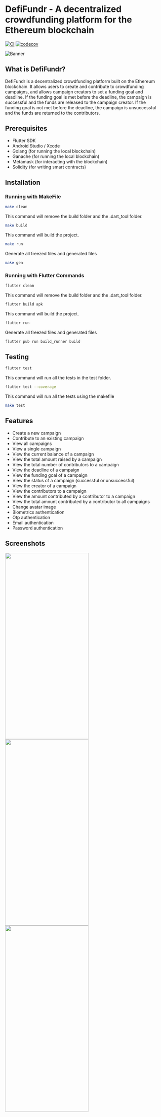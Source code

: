 # DefiFundr - A decentralized crowdfunding platform for the Ethereum blockchain

[![CI](https://github.com/demola234/tdd_weather/actions/workflows/cl.yml/badge.svg)](https://github.com/demola234/tdd_weather/actions/workflows/cl.yml)
[![codecov](https://codecov.io/gh/demola234/deFICrowdFunding-Mobile/graph/badge.svg?token=VHYGUKF9YA)](https://codecov.io/gh/demola234/deFICrowdFunding-Mobile)

![Banner](https://github.com/demola234/defiraise_mobile/blob/main/screenshots/DefiFundr_Banner.png)

## What is DefiFundr?

DefiFundr is a decentralized crowdfunding platform built on the Ethereum blockchain. It allows users to create and contribute to crowdfunding campaigns, and allows campaign creators to set a funding goal and deadline. If the funding goal is met before the deadline, the campaign is successful and the funds are released to the campaign creator. If the funding goal is not met before the deadline, the campaign is unsuccessful and the funds are returned to the contributors.

## Prerequisites

- Flutter SDK
- Android Studio / Xcode
- Golang (for running the local blockchain)
- Ganache (for running the local blockchain)
- Metamask (for interacting with the blockchain)
- Solidity (for writing smart contracts)

## Installation
### Running with MakeFile

```bash
make clean
```

This command will remove the build folder and the .dart_tool folder.

```bash
make build
```

This command will build the project.

```bash
make run
```

Generate all freezed files and generated files

```bash
make gen
```

### Running with Flutter Commands

```bash
flutter clean
```

This command will remove the build folder and the .dart_tool folder.

```bash
flutter build apk
```

This command will build the project.

```bash
flutter run
```

Generate all freezed files and generated files

```bash
flutter pub run build_runner build
```

## Testing

```bash
flutter test
```

This command will run all the tests in the test folder.

```bash
flutter test --coverage
```

This command will run all the tests using the makefile

```bash
make test
```


## Features

- Create a new campaign
- Contribute to an existing campaign
- View all campaigns
- View a single campaign
- View the current balance of a campaign
- View the total amount raised by a campaign
- View the total number of contributors to a campaign
- View the deadline of a campaign
- View the funding goal of a campaign
- View the status of a campaign (successful or unsuccessful)
- View the creator of a campaign
- View the contributors to a campaign
- View the amount contributed by a contributor to a campaign
- View the total amount contributed by a contributor to all campaigns
- Change avatar image
- Biometrics authentication
- Otp authentication
- Email authentication
- Password authentication



## Screenshots

<img src="https://raw.githubusercontent.com/demola234/defiraise_mobile/main/screenshots/Registration.png" width="270" height="600"> <img src="https://raw.githubusercontent.com/demola234/defiraise_mobile/main/screenshots/Verify.png" width="270" height="600"> <img src="https://raw.githubusercontent.com/demola234/defiraise_mobile/main/screenshots/CreatePass.png" width="270" height="600">
